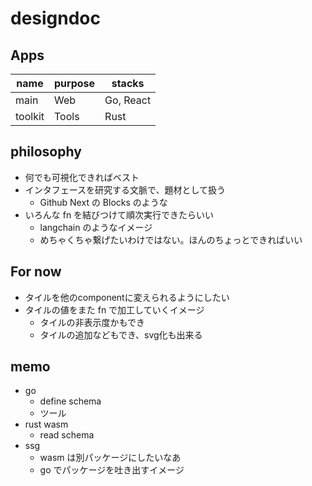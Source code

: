 # designdoc
## Apps
| name | purpose | stacks |
| - | - | - |
| main | Web | Go, React |
| toolkit | Tools | Rust |

## philosophy
- 何でも可視化できればベスト
- インタフェースを研究する文脈で、題材として扱う
  - Github Next の Blocks のような
- いろんな fn を結びつけて順次実行できたらいい
  - langchain のようなイメージ
  - めちゃくちゃ繋げたいわけではない。ほんのちょっとできればいい

## For now
- タイルを他のcomponentに変えられるようにしたい
- タイルの値をまた fn で加工していくイメージ
  - タイルの非表示度かもでき
  - タイルの追加などもでき、svg化も出来る

## memo
- go
  - define schema
  - ツール
- rust wasm
  - read schema
- ssg 
  - wasm は別パッケージにしたいなあ
  - go でパッケージを吐き出すイメージ
